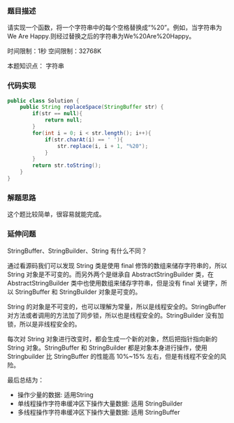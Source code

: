 ### 题目描述

请实现一个函数，将一个字符串中的每个空格替换成“%20”。例如，当字符串为We Are Happy.则经过替换之后的字符串为We%20Are%20Happy。

时间限制：1秒 空间限制：32768K 

本题知识点： 字符串

### 代码实现

```java
public class Solution {
    public String replaceSpace(StringBuffer str) {
        if(str == null){
            return null;
        }
        for(int i = 0; i < str.length(); i++){
            if(str.charAt(i) == ' '){
                str.replace(i, i + 1, "%20");
            }
        }
        return str.toString();
    }
}
```

### 解题思路

这个题比较简单，很容易就能完成。

### 延伸问题

StringBuffer、StringBuilder、String 有什么不同？

通过看源码我们可以发现 String 类是使用 final 修饰的数组来储存字符串的，所以 String 对象是不可变的。而另外两个是继承自 AbstractStringBuilder 类，在 AbstractStringBuilder 类中也使用数组来储存字符串，但是没有 final 关键字，所以 StringBuffer 和 StringBuilder 对象是可变的。

String 的对象是不可变的，也可以理解为常量，所以是线程安全的。StringBuffer 对方法或者调用的方法加了同步锁，所以也是线程安全的。StringBuilder 没有加锁，所以是非线程安全的。

每次对 String 对象进行改变时，都会生成一个新的对象，然后把指针指向新的 String 对象。StringBuffer 和 StringBuilder 都是对象本身进行操作，使用 Stringbuilder 比 StringBuffer 的性能高 10%~15% 左右，但是有线程不安全的风险。

最后总结为：

+ 操作少量的数据: 适用String
+ 单线程操作字符串缓冲区下操作大量数据: 适用 StringBuilder
+ 多线程操作字符串缓冲区下操作大量数据: 适用 StringBuffer

